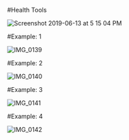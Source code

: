 
#Health Tools

![Screenshot 2019-06-13 at 5 15 04 PM](https://user-images.githubusercontent.com/27955299/59430094-f863a400-8dfe-11e9-9e33-54e4a2d37a2f.png)



#Example: 1

![IMG_0139](https://user-images.githubusercontent.com/27955299/59425553-cac52d80-8df3-11e9-97a5-c8e571417413.jpg)



#Example: 2

![IMG_0140](https://user-images.githubusercontent.com/27955299/59425571-d7498600-8df3-11e9-90e5-a8f4a5fa80b2.jpg)



#Example: 3

![IMG_0141](https://user-images.githubusercontent.com/27955299/59425587-dfa1c100-8df3-11e9-9d78-0faed455670b.jpg)

#Example: 4

![IMG_0142](https://user-images.githubusercontent.com/27955299/59425605-e92b2900-8df3-11e9-9e68-29c91de04dd3.jpg)
